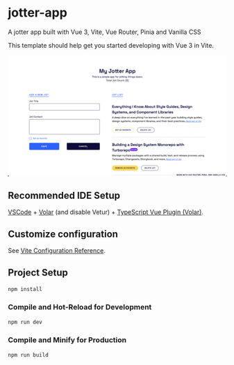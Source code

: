 # jotter-app
A jotter app built with Vue 3, Vite, Vue Router, Pinia and Vanilla CSS


This template should help get you started developing with Vue 3 in Vite.

<img src="https://github.com/abdulsamadayoade/jotter/blob/main/src/assets/screenshot.png" alt="">

## Recommended IDE Setup

[VSCode](https://code.visualstudio.com/) + [Volar](https://marketplace.visualstudio.com/items?itemName=Vue.volar) (and disable Vetur) + [TypeScript Vue Plugin (Volar)](https://marketplace.visualstudio.com/items?itemName=Vue.vscode-typescript-vue-plugin).

## Customize configuration

See [Vite Configuration Reference](https://vitejs.dev/config/).

## Project Setup

```sh
npm install
```

### Compile and Hot-Reload for Development

```sh
npm run dev
```

### Compile and Minify for Production

```sh
npm run build
```
